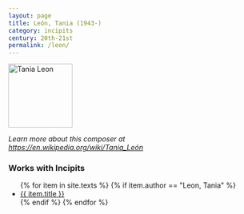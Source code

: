 ```yaml
---
layout: page
title: León, Tania (1943-)
category: incipits
century: 20th-21st
permalink: /leon/
---
```

<a title="Photo by Michael Provost, CC BY-SA 3.0 &lt;https://creativecommons.org/licenses/by-sa/3.0&gt;, via Wikimedia Commons" href="https://commons.wikimedia.org/wiki/File:Tania_Leon.jpg"><img width="128" alt="Tania Leon" src="https://upload.wikimedia.org/wikipedia/commons/f/f4/Tania_Leon.jpg"></a>

*Learn more about this composer at <a href="https://en.wikipedia.org/wiki/Tania_León" target="_blank">https://en.wikipedia.org/wiki/Tania_León</a>*
<br/>

### Works with Incipits
<ul class="texts">
    {% for item in site.texts %}
      {% if item.author == "Leon, Tania" %}
          <li class="text-title">
          <a href="{{ site.baseurl }}{{ item.url }}">
        {{ item.title }}
              </a>
    </li>
      {% endif %}
    {% endfor %}
</ul>
